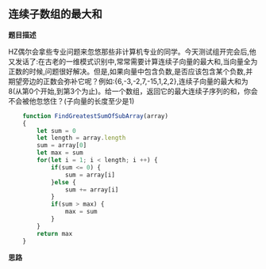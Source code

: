 ## 连续子数组的最大和
**题目描述**

HZ偶尔会拿些专业问题来忽悠那些非计算机专业的同学。今天测试组开完会后,他又发话了:在古老的一维模式识别中,常常需要计算连续子向量的最大和,当向量全为正数的时候,问题很好解决。但是,如果向量中包含负数,是否应该包含某个负数,并期望旁边的正数会弥补它呢？例如:{6,-3,-2,7,-15,1,2,2},连续子向量的最大和为8(从第0个开始,到第3个为止)。给一个数组，返回它的最大连续子序列的和，你会不会被他忽悠住？(子向量的长度至少是1)

```javascript
    function FindGreatestSumOfSubArray(array)
    {
        let sum = 0
        let length = array.length
        sum = array[0]
        let max = sum
        for(let i = 1; i < length; i ++) {
            if(sum <= 0) {
                sum = array[i]
            }else {
                sum += array[i]
            }
            if(sum > max) {
                max = sum
            }
        }
        return max
    }
```

**思路**
